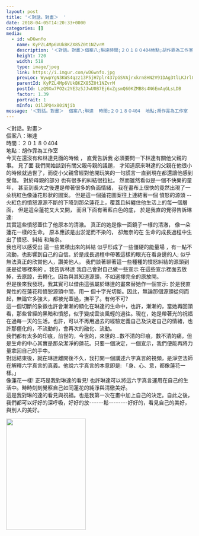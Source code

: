 ```yaml
---
layout: post
title: '＜對話。對畫＞  ' 
date: 2018-04-05T14:20:33+0000 
categories: [] 
media:
  - id: wD6wnfo
    name: KyPZL4Mp6VUkBKZX85Z0t1NZvrM
    description: '＜對話。對畫＞個案八;琳達時間;２０１８０404地點;胡作霏為工作室今天在還沒有和林達見面的時候 ， 直覺告訴我 必須要問一下林達有關他父親的事。 見了面 我們開始談到有關父親母親的議題， 才知道原來琳達的父親在他很小的時候就過世了，而從小父親曾經對他開玩笑的一句謊言一直到現在都還讓他感到受傷。 對於母親的部分 也有很多的糾結很拉扯。 然而雖然看似是一個不快樂的童年， 甚至到長大之後還是帶著很多的負面情緒， 我在畫布上很快的竟然出現了一朵桃紅色像蓮花形狀的圖案。 但是這一個蓮花圖案往上連結著一個 憤怒的源頭 --'   
    height: 720
    width: 518
    type: image/jpeg
    link: https://i.imgur.com/wD6wnfo.jpg
    prevLoc: WywpYgN3KWS4qzz13P5jH7plr437pGSVAjrxkrn8HN2V91DAg3tlLKJrl0l1tqXJ0Yj97DtRwGk47rqLUwG46Bz1LqIRql8Jo88KSkwjxkZ3l4TpX2DZo2l0sQ9qxWGNy2Co8RpwPzgMtMryElggJ1F6QVv7YJXGfkMWDkZJj7HEJJomNQLvCZvnV99BjPSMKZAqKwxZhmEJGKjO3rFxBp7lRDGQC7KpqKvJnYhEqPlp78WzUyZPw38wRXcjQwYy12PLCxy
    parentId: KyPZL4Mp6VUkBKZX85Z0t1NZvrM
    postId: LzQ9Xw7PO2c2YE3z5JJwU0B7Ej6xZgsmQ60KZMB8s4N6EmAqGLsLDB
    factor: 1.39
    portrait: 1
    mInfo: OilJPQ4x80iNjib
message: '＜對話。對畫＞  個案八;琳達  時間;２０１８０404  地點;胡作霏為工作室  今天在還沒有和林達見面的時候 ， 直覺告訴我 必須要問一下林達有關他父親的事。 見了面 我們開始談到有關父親母親的議題， 才知道原來琳達的父親在他很小的時候就過世了，而從小父親曾經對他開玩笑的一句謊言一直到現在都還讓他感到受傷。 '  
---
```


＜對話。對畫＞  
個案八：琳達  
時間：２０１８０404  
地點：胡作霏為工作室  
今天在還沒有和林達見面的時候 ， 直覺告訴我 必須要問一下林達有關他父親的事。 見了面 我們開始談到有關父親母親的議題， 才知道原來琳達的父親在他很小的時候就過世了，而從小父親曾經對他開玩笑的一句謊言一直到現在都還讓他感到受傷。 對於母親的部分 也有很多的糾結很拉扯。 然而雖然看似是一個不快樂的童年， 甚至到長大之後還是帶著很多的負面情緒， 我在畫布上很快的竟然出現了一朵桃紅色像蓮花形狀的圖案。 但是這一個蓮花圖案往上連結著一個 憤怒的源頭 --火紅色的憤怒源源不斷的下降到那朵蓮花上，覆蓋且糾纏住他生活上的每一個層面， 但是這朵蓮花又大又開， 而且下面有著藍白色的底， 於是我直的覺得告訴琳達:  
其實這些憤怒蓋住了他原本的清澈。 真正的她是像一面鏡子一樣的清澈， 像一朵蓮花一樣的生命。 原本應該是出淤泥而不染的， 卻無奈的在 生命的成長過程中生出了憤怒、糾結 和無奈。  
我也可以感受出 這一些累積出來的糾結 似乎形成了一些僵硬的能量場 ，有一點不流動，也影響到自己的自信。於是成長過程中帶著這樣的眼光在看身邊的人; 似乎無法真正的欣賞他人，讚美他人。 我們談著聊著這一些種種的憤怒糾結的源頭到底是從哪裡來的 。我告訴林達 我自己會對自己做一些宣示 在這些宣示裡面去放掉，去原諒，去轉化。因為與其知道源頭，不如選擇完全的原放開。  
但是後來我發現，我其實可以借由這張屬於琳達的畫來替她作一個宣示: 於是我直覺性的在蓮花和憤恕源頭中間，用一 個十字光切斷。因此，無論那個源頭從何而起，無論它多強大，都被光蓋過，撫平了。有何不可?  
這一個切斷的象徵也許會漸漸的顯化在琳達的生命中，也許，漸漸的，當她再回頭看，那些曾經的黑暗和憤怒，似乎變成雲淡風輕的過往。現在，她是帶著光的祝福在過每一天的生活。也許，可以不再用過去的經驗定義自己及決定自己的情緒，也許那僵化的，不流動的，會再次的融化、流動。  
我們都有太多的印痕，前世的，今世的，來世的…數不清的印痕，數不清的痛，但是生命的中心其實是那朵潔淨的蓮花。只要一個決定，一個宣示，我們便能再將力量拿回自己的手中。  
對話結束後，就在琳達離開後不久，我打開一個講述六字真言的視頻，是淨空法師在解釋六字真言的真義。他說六字真言的本意即是: 「身、心、意，都像蓮花一樣。」  
像蓮花一樣! 正巧是我對琳達的看見! 也許琳達可以將這六字真言運用在自己的生活中。時時刻刻覺察自己如同蓮花的純淨與清徹美好。  
這是我對琳的達的看見與祝福。也是我第一次在畫中加上自己的決定。自此之後，我們都可以好好的深呼吸，好好的放------鬆--------好好的，看見自己的美好，與別人的美好。


[//]: #media:  
<a href="https://i.imgur.com/wD6wnfo.jpg"><img src="https://i.imgur.com/wD6wnfo.jpg" height="300" width="215" /></a> 
 
